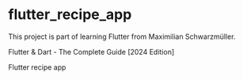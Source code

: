 # flutter_recipe_app

This project is part of learning Flutter from Maximilian Schwarzmüller.

Flutter & Dart - The Complete Guide [2024 Edition]

Flutter recipe app
